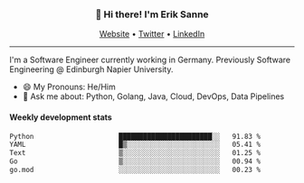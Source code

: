 <h3 align="center">👋 Hi there! I'm Erik Sanne</h3>
<p align="center">
  <a href="https://eriksanne.com">Website</a> •
  <a href="https://twitter.com/ErikKonradSanne">Twitter</a> •
  <a href="https://www.linkedin.com/in/eriksanne/">LinkedIn</a>
</p>

---
I'm a Software Engineer currently working in Germany. Previously Software Engineering @ Edinburgh Napier University.

- 😄 My Pronouns: He/Him
- 💬 Ask me about: Python, Golang, Java, Cloud, DevOps, Data Pipelines

<h4>Weekly development stats</h4>
<!--START_SECTION:waka-->

```txt
Python                     ███████████████████████░░   91.83 %
YAML                       █▒░░░░░░░░░░░░░░░░░░░░░░░   05.41 %
Text                       ▒░░░░░░░░░░░░░░░░░░░░░░░░   01.25 %
Go                         ▒░░░░░░░░░░░░░░░░░░░░░░░░   00.94 %
go.mod                     ░░░░░░░░░░░░░░░░░░░░░░░░░   00.23 %
```

<!--END_SECTION:waka-->
